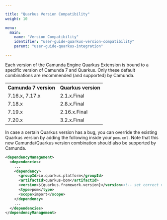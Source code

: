 ```yaml
---

title: "Quarkus Version Compatibility"
weight: 10

menu:
  main:
    name: "Version Compatibility"
    identifier: "user-guide-quarkus-version-compatibility"
    parent: "user-guide-quarkus-integration"

---
```


Each version of the Camunda Engine Quarkus Extension is bound to a specific version of Camunda 7 and Quarkus. 
Only these default combinations are recommended (and supported) by Camunda.

<table class="table table-striped">
  <tr>
    <th>Camunda 7 version</th>
    <th>Quarkus version</th>
  </tr>
  <tr>
    <td>7.16.x, 7.17.x</td>
    <td>2.1.x.Final</td>
  </tr>
  <tr>
    <td>7.18.x</td>
    <td>2.8.x.Final</td>
  </tr>
  <tr>
    <td>7.19.x</td>
    <td>2.16.x.Final</td>
  </tr>
  <tr>
    <td>7.20.x</td>
    <td>3.2.x.Final</td>
  </tr>
</table>

In case a certain Quarkus version has a bug, you can override the existing Quarkus version by adding the following
inside your `pom.xml`. Note that this new Camunda/Quarkus version combination should also be supported by Camunda.

```xml
<dependencyManagement>
  <dependencies>
    ...
    <dependency>
      <groupId>io.quarkus.platform</groupId>
      <artifactId>quarkus-bom</artifactId>
      <version>${quarkus.framework.version}</version><!-- set correct version here -->
      <type>pom</type>
      <scope>import</scope>
    </dependency>
    ...
  </dependencies>
</dependencyManagement>
```
